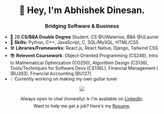 <h1 align="center">
  👋 Hey, I'm Abhishek Dinesan.
</h1>

<h3 align="center">
  Bridging Software & Business
</h3>

- 👀 2B **CS/BBA **Double Degree**** Student. CS @UWaterloo, BBA @ULaurier
- 🌱 **Skills:** Python, C++, JavaScript, C, SQL/MySQL, HTML/CSS
- 🛠️ **Libraries/Frameworks:** React.js, React Native, Django, Tailwind CSS
- 📚 **Relevent Coursework**: Object-Oriented Programming (CS246), Intro to Mathematical Optimization (CO250), Algorithim Design (CS136), Tools/Techniques for Software Devs (CS136L), Financial Management I (BU283), Financial Accounting (BU127)
- 💡 Currently working on making my own guitar tuner
<p align="center">
  <a href="https://skillicons.dev">
    <img src="https://skillicons.dev/icons?i=javascript,python,react,django,html,css,tailwind, c,cpp,mysql" />
  </a>
</p>

<div align="center">
  Always open to chat (honestly) ☕ I'm available on <a href="https://www.linkedin.com/in/abhishekdinesan">LinkedIn</a>. <br>
  Want to help me get a job? Here's my <a href="https://drive.google.com/file/d/1vacPMGIL8zC0K0YhTkP5SxcqpAJ0JmUK/view?usp=sharing">Resume</a>. <br>
</div>



<!---
AbhishekDinesan/AbhishekDinesan is a ✨ special ✨ repository because its `README.md` (this file) appears on your GitHub profile.
You can click the Preview link to take a look at your changes.
--->
